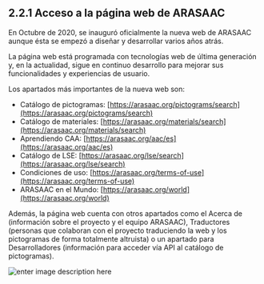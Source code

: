 ## 2.2.1 Acceso a la página web de ARASAAC

En Octubre de 2020, se inauguró oficialmente la nueva web de ARASAAC aunque ésta se empezó a diseñar y desarrollar varios años atrás.

La página web está programada con tecnologías web de última generación y, en la actualidad, sigue en continuo desarrollo para mejorar sus funcionalidades y experiencias de usuario.

Los apartados más importantes de la nueva web son:

-   Catálogo de pictogramas: [https://arasaac.org/pictograms/search](https://arasaac.org/pictograms/search) 
-   Catálogo de materiales: [https://arasaac.org/materials/search](https://arasaac.org/materials/search)
-   Aprendiendo CAA: [https://arasaac.org/aac/es](https://arasaac.org/aac/es)
-   Catálogo de LSE: [https://arasaac.org/lse/search](https://arasaac.org/lse/search)
-   Condiciones de uso: [https://arasaac.org/terms-of-use](https://arasaac.org/terms-of-use)
-   ARASAAC en el Mundo: [https://arasaac.org/world](https://arasaac.org/world)

Además, la página web cuenta con otros apartados como el Acerca de (información sobre el proyecto y el equipo ARASAAC), Traductores (personas que colaboran con el proyecto traduciendo la web y los pictogramas de forma totalmente altruista) o un apartado para Desarrolladores (información para acceder vía API al catálogo de pictogramas).

![enter image description here](https://static.arasaac.org/images/aularagon/nueva_web_arasaac.jpeg)
<!--stackedit_data:
eyJoaXN0b3J5IjpbMzk4ODAxNTU0LDg4NDUwODUyOSwtMTcwMT
kxNzk3OF19
-->